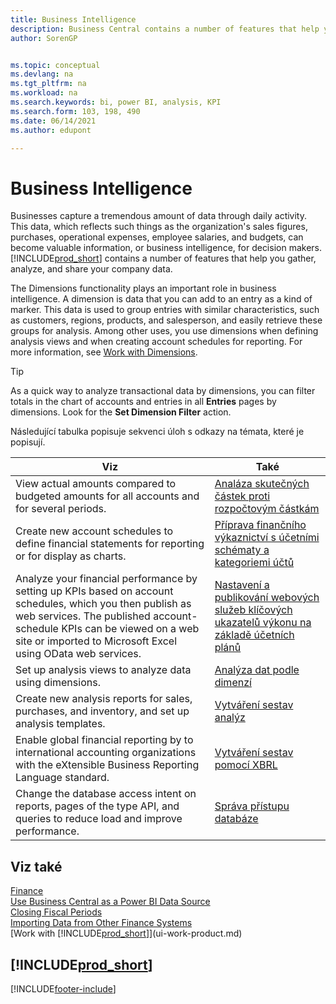 ```yaml
---
title: Business Intelligence
description: Business Central contains a number of features that help you gather, analyze, and share valuable company data for business intelligence and decision making.
author: SorenGP


ms.topic: conceptual
ms.devlang: na
ms.tgt_pltfrm: na
ms.workload: na
ms.search.keywords: bi, power BI, analysis, KPI
ms.search.form: 103, 198, 490
ms.date: 06/14/2021
ms.author: edupont

---
```

# Business Intelligence
Businesses capture a tremendous amount of data through daily activity. This data, which reflects such things as the organization's sales figures, purchases, operational expenses, employee salaries, and budgets, can become valuable information, or business intelligence, for decision makers. [!INCLUDE[prod_short](includes/prod_short.md)] contains a number of features that help you gather, analyze, and share your company data.

The Dimensions functionality plays an important role in business intelligence. A dimension is data that you can add to an entry as a kind of marker. This data is used to group entries with similar characteristics, such as customers, regions, products, and salesperson, and easily retrieve these groups for analysis. Among other uses, you use dimensions  when defining analysis views and when creating account schedules for reporting. For more information, see [Work with Dimensions](finance-dimensions.md).

> [!TIP]
> As a quick way to analyze transactional data by dimensions, you can filter totals in the chart of accounts and entries in all **Entries** pages by dimensions. Look for the **Set Dimension Filter** action.

Následující tabulka popisuje sekvenci úloh s odkazy na témata, které je popisují.

| Viz | Také |
| --- | --- |
| View actual amounts compared to budgeted amounts for all accounts and for several periods. | [Analáza skutečných částek proti rozpočtovým částkám](bi-how-analyze-actual-versus-budget.md) |
| Create new account schedules to define financial statements for reporting or for display as charts. | [Příprava finančního výkaznictví s účetními schématy a kategoriemi účtů](bi-how-work-account-schedule.md) |
| Analyze your financial performance by setting up KPIs based on account schedules, which you then publish as web services. The published account-schedule KPIs can be viewed on a web site or imported to Microsoft Excel using OData web services. | [Nastavení a publikování webových služeb klíčových ukazatelů výkonu na základě účetních plánů](bi-how-to-set-up-and-publish-kpi-web-services-based-on-account-schedules.md) |
| Set up analysis views to analyze data using dimensions. | [Analýza dat podle dimenzí](bi-how-analyze-data-dimension.md) |
| Create new analysis reports for sales, purchases, and inventory, and set up analysis templates. | [Vytváření sestav analýz](bi-how-create-analysis-views-reports.md) |
| Enable global financial reporting by to international accounting organizations with the eXtensible Business Reporting Language standard. | [Vytváření sestav pomocí XBRL](bi-create-reports-with-xbrl.md) |
| Change the database access intent on reports, pages of the type API, and queries to reduce load and improve performance. | [Správa přístupu databáze](admin-data-access-intent.md) |

## Viz také
[Finance](finance.md)    
[Use Business Central as a Power BI Data Source](across-how-use-financials-data-source-powerbi.md)  
[Closing Fiscal Periods](year-close-years-periods.md)  
[Importing Data from Other Finance Systems](across-import-data-configuration-packages.md)  
[Work with [!INCLUDE[prod_short](includes/prod_short.md)]](ui-work-product.md)

## [!INCLUDE[prod_short](includes/free_trial_md.md)]


[!INCLUDE[footer-include](includes/footer-banner.md)]